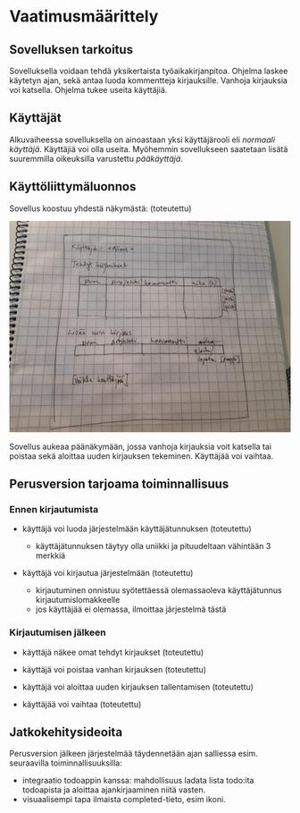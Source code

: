 # Vaatimusmäärittely

## Sovelluksen tarkoitus

Sovelluksella voidaan tehdä yksikertaista työaikakirjanpitoa. Ohjelma laskee käytetyn ajan, sekä antaa luoda kommentteja kirjauksille. Vanhoja kirjauksia voi katsella. Ohjelma tukee useita käyttäjiä.

## Käyttäjät

Alkuvaiheessa sovelluksella on ainoastaan yksi käyttäjärooli eli _normaali käyttäjä_. Käyttäjiä voi olla useita. Myöhemmin sovellukseen saatetaan lisätä suuremmilla oikeuksilla varustettu _pääkäyttäjä_.

## Käyttöliittymäluonnos

Sovellus koostuu yhdestä näkymästä: (toteutettu)

<img src="https://github.com/jaapro-git/ot-harjoitustyo/blob/master/dokumentaatio/thumbnail_20191105_132129.jpg" width="750">

Sovellus aukeaa päänäkymään, jossa vanhoja kirjauksia voit katsella tai poistaa sekä aloittaa uuden kirjauksen tekeminen. Käyttäjää voi vaihtaa.

## Perusversion tarjoama toiminnallisuus

### Ennen kirjautumista

- käyttäjä voi luoda järjestelmään käyttäjätunnuksen (toteutettu)
  - käyttäjätunnuksen täytyy olla uniikki ja pituudeltaan vähintään 3 merkkiä

- käyttäjä voi kirjautua järjestelmään (toteutettu)
  - kirjautuminen onnistuu syötettäessä olemassaoleva käyttäjätunnus kirjautumislomakkeelle
  - jos käyttäjää ei olemassa, ilmoittaa järjestelmä tästä

### Kirjautumisen jälkeen 

- käyttäjä näkee omat tehdyt kirjaukset (toteutettu)

- käyttäjä voi poistaa vanhan kirjauksen (toteutettu)

- käyttäjä voi aloittaa uuden kirjauksen tallentamisen (toteutettu)

- käyttäjää voi vaihtaa (toteutettu)

## Jatkokehitysideoita

Perusversion jälkeen järjestelmää täydennetään ajan salliessa esim. seuraavilla toiminnallisuuksilla:
 - integraatio todoappin kanssa: mahdollisuus ladata lista todo:ita todoapista ja aloittaa ajankirjaaminen niitä vasten.
 - visuaalisempi tapa ilmaista completed-tieto, esim ikoni.

